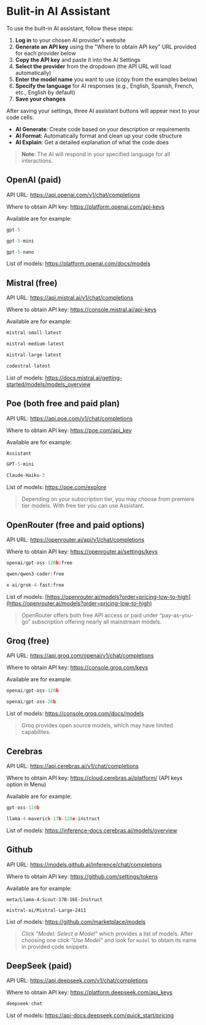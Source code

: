 # Bulit-in AI Assistant

To use the built-in AI assistant, follow these steps:

1. **Log in** to your chosen AI provider's website
2. **Generate an API key** using the "Where to obtain API key" URL provided for each provider below
3. **Copy the API key** and paste it into the AI Settings
4. **Select the provider** from the dropdown (the API URL will load automatically)
5. **Enter the model name** you want to use (copy from the examples below)
6. **Specify the language** for AI responses (e.g., English, Spanish, French, etc., English by default)
7. **Save your changes**

After saving your settings, three AI assistant buttons will appear next to your code cells:

- **AI Generate**: Create code based on your description or requirements
- **AI Format**: Automatically format and clean up your code structure
- **AI Explain**: Get a detailed explanation of what the code does

> **Note**: The AI will respond in your specified language for all interactions.

## OpenAI (paid)

API URL: https://api.openai.com/v1/chat/completions

Where to obtain API key: https://platform.openai.com/api-keys

Available are for example:

```python
gpt-5
```
```python
gpt-5-mini
```
```python
gpt-5-nano
```

List of models: https://platform.openai.com/docs/models

## Mistral (free)

API URL: https://api.mistral.ai/v1/chat/completions

Where to obtain API key: https://console.mistral.ai/api-keys

Available are for example:

```python
mistral-small-latest
```
```python
mistral-medium-latest
```
```python
mistral-large-latest
```
```python
codestral-latest
```
List of models: https://docs.mistral.ai/getting-started/models/models_overview

<!--
## Anthropic (not tested)

API URL: https://api.anthropic.com/v1/chat/completions

Where to obtain API key: https://console.anthropic.com/settings/keys

Available is for example:
```python
claude-sonnet-4-20250514
```

List of models: https://anthropic.mintlify.app/en/api/models-list
-->

## Poe (both free and paid plan)

API URL: https://api.poe.com/v1/chat/completions

Where to obtain API key: https://poe.com/api_key

Available are for example:

```python 
Assistant
```
```python
GPT-5-mini
```
```python
Claude-Haiku-3
```

List of models: https://poe.com/explore

> Depending on your subscription tier, you may choose from premiere tier models. With free tier you can use Assistant.

## OpenRouter (free and paid options)

API URL: https://openrouter.ai/api/v1/chat/completions

Where to obtain API key: https://openrouter.ai/settings/keys

```python
openai/gpt-oss-120b:free
```
```python
qwen/qwen3-coder:free
```
```python
x-ai/grok-4-fast:free
```

List of models: [https://openrouter.ai/models?order=pricing-low-to-high](https://openrouter.ai/models?order=pricing-low-to-high) 

> OpenRouter offers both free API access or paid under “pay-as-you-go” subscription offering nearly all mainstream models.

## Groq (free)

API URL:  https://api.groq.com/openai/v1/chat/completions

Where to obtain API key: https://console.groq.com/keys

Available are for example:

```python
openai/gpt-oss-120b
```
```python
openai/gpt-oss-20b
```

List of models: https://console.groq.com/docs/models

> Groq provides open source models, which may have limited capabilites.

## Cerebras

API URL: https://api.cerebras.ai/v1/chat/completions

Where to obtain API key: https://cloud.cerebras.ai/platform/ (API keys option in Menu)

Available are for example:

```python
gpt-oss-120b
```
```python
llama-4-maverick-17b-128e-instruct
```

List of models: https://inference-docs.cerebras.ai/models/overview

## Github

API URL: https://models.github.ai/inference/chat/completions

Where to obtain API key: https://github.com/settings/tokens

Available are for example:

```
meta/Llama-4-Scout-17B-16E-Instruct
```

```
mistral-ai/Mistral-Large-2411
```

List of models: https://github.com/marketplace/models 

> Click *”Model: Select a Model”* which provides a list of models. After choosing one click *”Use Model”* and look for `model` to obtain its name in provided code snippets.

## DeepSeek (paid)

API URL: https://api.deepseek.com/v1/chat/completions

Where to obtain API key: https://platform.deepseek.com/api_keys

```python
deepseek-chat
```

List of models: https://api-docs.deepseek.com/quick_start/pricing

